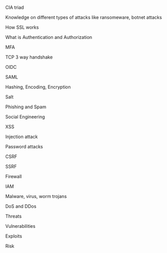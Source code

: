 CIA triad

Knowledge on different types of attacks like ransomeware, botnet attacks

How SSL works

What is Authentication and Authorization

MFA

TCP 3 way handshake

OIDC

SAML

Hashing, Encoding, Encryption

Salt

Phishing and Spam

Social Engineering

XSS

Injection attack

Password attacks

CSRF

SSRF

Firewall

IAM

Malware, virus, worm trojans

DoS and DDos

Threats

Vulnerabilities

Exploits

Risk
